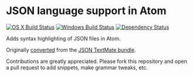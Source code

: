 # JSON language support in Atom
[![OS X Build Status](https://travis-ci.org/atom/language-json.svg?branch=master)](https://travis-ci.org/atom/language-json)
[![Windows Build Status](https://ci.appveyor.com/api/projects/status/5rx05vhdikk6c4cl/branch/master?svg=true)](https://ci.appveyor.com/project/Atom/language-json/branch/master)
[![Dependency Status](https://david-dm.org/atom/language-json.svg)](https://david-dm.org/atom/language-json)

Adds syntax highlighting of JSON files in Atom.

Originally [converted](http://atom.io/docs/latest/converting-a-text-mate-bundle) from the [JSON TextMate bundle](https://github.com/textmate/json.tmbundle).

Contributions are greatly appreciated. Please fork this repository and open a pull request to add snippets, make grammar tweaks, etc.
